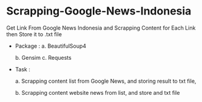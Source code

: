 # Scrapping-Google-News-Indonesia

Get Link From Google News Indonesia and Scrapping Content for Each Link then Store it to .txt file

- Package : 
  a. BeautifulSoup4
  
  b. Gensim
  c. Requests
  
- Task : 

  a. Scrapping content list from Google News, and storing result to txt file,

  b. Scrapping content website news from list, and store and txt file
